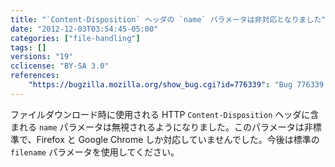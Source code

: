 ```yaml
---
title: "`Content-Disposition` ヘッダの `name` パラメータは非対応となりました"
date: "2012-12-03T03:54:45-05:00"
categories: ["file-handling"]
tags: []
versions: "19"
cclicense: "BY-SA 3.0"
references:
    "https://bugzilla.mozilla.org/show_bug.cgi?id=776339": "Bug 776339 – remove support of Content-Disposition \"name\" parameter"
---
```

ファイルダウンロード時に使用される HTTP `Content-Disposition` ヘッダに含まれる `name` パラメータは無視されるようになりました。このパラメータは非標準で、Firefox と Google Chrome しか対応していませんでした。今後は標準の `filename` パラメータを使用してください。
